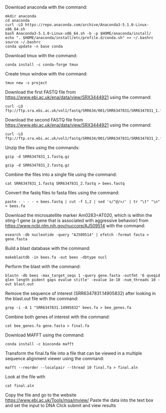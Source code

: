 Download anaconda with the command:

```
mkdir anaconda
cd anaconda
curl -LO https://repo.anaconda.com/archive/Anaconda3-5.1.0-Linux-x86_64.sh
bash Anaconda3-5.1.0-Linux-x86_64.sh -b -p $HOME/anaconda/install/
echo ". $HOME/anaconda/install/etc/profile.d/conda.sh" >> ~/.bashrc
source ~/.bashrc
conda update -n base conda
```

Download tmux with the command:

```
conda install -c conda-forge tmux
```

Create tmux window with the command:

```
tmux new -s project
```

Download the first FASTQ file from https://www.ebi.ac.uk/ena/data/view/SRX3444921 using the command:

```
curl -LO ftp://ftp.sra.ebi.ac.uk/vol1/fastq/SRR634/001/SRR6347831/SRR6347831_1.fastq.gz
```

Download the second FASTQ file from https://www.ebi.ac.uk/ena/data/view/SRX3444921 using the command:

```
curl -LO ftp://ftp.sra.ebi.ac.uk/vol1/fastq/SRR634/001/SRR6347831/SRR6347831_2.fastq.gz
```

Unzip the files using the commands:

```
gzip -d SRR6347831_1.fastq.gz

gzip -d SRR6347831_2.fastq.gz
```

Combine the files into a single file using the command:

```
cat SRR6347831_1.fastq SRR6347831_2.fastq > bees.fastq
```

Convert the fastq files to fasta files using the command:

```
paste - - - - < bees.fastq | cut -f 1,2 | sed 's/^@/>/' | tr "\t" "\n" > bees.fa
```

Download the microsatellite marker Am0283=AT020, which is within the sting-1 gene (a gene that is associated with aggressive behavior) from https://www.ncbi.nlm.nih.gov/nuccore/AJ509514 with the command:

```
esearch -db nucleotide -query "AJ509514" | efetch -format fasta > gene.fasta
```

Build a blast database with the command:

```
makeblastdb -in bees.fa -out bees -dbtype nucl
```

Perform the blast with the command:

```
blastn -db bees -max_target_seqs 1 -query gene.fasta -outfmt '6 qseqid qlen length pident gaps evalue stitle' -evalue 1e-10 -num_threads 10 -out blast.out
```

Remove the sequence of interest (SRR6347831.14905832) after looking in the blast.out file with the command:

```
grep -i -A 1 "SRR6347831.14905832" bees.fa > bee_genes.fa
```

Combine both genes of interest with the command:

```
cat bee_genes.fa gene.fasta > final.fa
```

Download MAFFT using the command:

```
conda install -c bioconda mafft
```

Transform the final.fa file into a file that can be viewed in a multiple sequence alignment viewer using the command:

```
mafft --reorder --localpair --thread 10 final.fa > final.aln
```

Look at the file with

```
cat final.aln
```

Copy the file and go to the website https://www.ebi.ac.uk/Tools/msa/mview/
Paste the data into the text box and set the input to DNA
Click submit and view results

